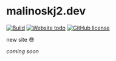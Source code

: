 # malinoskj2.dev
 
[![Build](https://travis-ci.com/malinoskj2/malinoskj2.dev.svg?branch=master)](https://travis-ci.com/malinoskj2/malinoskj2.dev) 
[![Website todo](https://img.shields.io/website-up-down-green-red/http/malinoskj2.dev.svg)](http://www.malinoskj2.dev/)
[![GitHub license](https://img.shields.io/github/license/malinoskj2/malinoskj2.dev.svg)](https://github.com/malinoskj2.dev/malinoskj2.dev/blob/master/LICENSE)

new site :sunglasses:  

*coming soon*  

